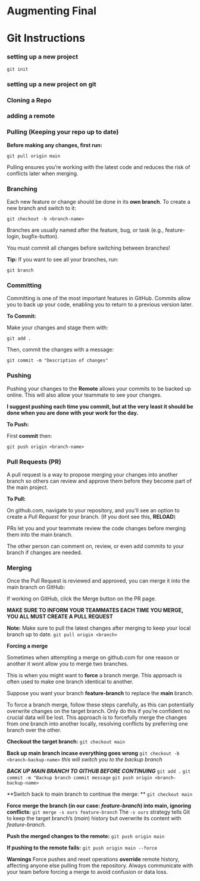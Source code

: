 # Augmenting Final

# Git Instructions

### setting up a new project
``git init``

### setting up a new project on git

### Cloning a Repo


### adding a remote
<!-- explain the remote -->

### Pulling (Keeping your repo up to date)

**Before making any changes, first run:**

``git pull origin main``

Pulling ensures you’re working with the latest code and reduces the risk of conflicts later when merging.

### Branching
Each new feature or change should be done in its **own branch**. To create a new branch and switch to it:

``git checkout -b <branch-name>``

Branches are usually named after the feature, bug, or task (e.g., feature-login, bugfix-button).

You must commit all changes before switching between branches!

**Tip:**
If you want to see all your branches, run:


``git branch``

### Committing 
Committing is one of the most important features in GitHub. Commits allow you to back up your code, enabling you to return to a previous version later.

**To Commit:**

Make your changes and stage them with:

``git add .``

Then, commit the changes with a message:

``git commit -m "Description of changes"``

### Pushing

Pushing your changes to the **Remote** allows your commits to be backed up online. This will also allow your teammate to see your changes.

**I suggest pushing each time you commit, but at the very least it should be done when you are done with your work for the day.**

**To Push:**

First **commit** then:

``git push origin <branch-name>``

### Pull Requests (PR)

A pull request is a way to propose merging your changes into another branch so others can review and approve them before they become part of the main project.

**To Pull:**

On github.com, navigate to your repository, and you'll see an option to create a *Pull Request* for your branch.
(If you dont see this, **RELOAD**)

PRs let you and your teammate review the code changes before merging them into the main branch.

The other person can comment on, review, or even add commits to your branch if changes are needed.

### Merging

Once the Pull Request is reviewed and approved, you can merge it into the main branch on GitHub:

If working on GitHub, click the Merge button on the PR page.

**MAKE SURE TO INFORM YOUR TEAMMATES EACH TIME YOU MERGE, YOU ALL MUST CREATE A PULL REQUEST**

**Note:** Make sure to pull the latest changes after merging to keep your local branch up to date.
``git pull origin <branch>``

**Forcing a merge**

Sometimes when attempting a merge on github.com for one reason or another it wont allow you to merge two branches.

This is when you might want to **force** a branch merge. This approach is often used to make one branch identical to another. 

Suppose you want your branch **feature-branch** to replace the **main** branch.

To force a branch merge, follow these steps carefully, as this can potentially overwrite changes on the target branch. Only do this if you’re confident no crucial data will be lost. 
This approach is to forcefully merge the changes from one branch into another locally, resolving conflicts by preferring one branch over the other.

**Checkout the target branch:**
``git checkout main``

**Back up main branch incase everything goes wrong**
``git checkout -b <branch-backup-name>``
*this will switch you to the backup branch*

***BACK UP MAIN BRANCH TO GITHUB BEFORE CONTINUING***
``git add .``
``git commit -m "Backup branch commit message``
``git push origin <branch-backup-name>``

**Switch back to main branch to continue the merge: **
``git checkout main``

**Force merge the branch (in our case: *feature-branch*) into main, ignoring conflicts:**
``git merge -s ours feature-branch``
The ``-s ours`` strategy tells Git to keep the target branch’s (*main*) history but overwrite its content with *feature-branch*.

**Push the merged changes to the remote:**
``git push origin main``

**If pushing to the remote fails:**
``git push origin main --force``

**Warnings**
Force pushes and reset operations **override** remote history, affecting anyone else pulling from the repository.
Always communicate with your team before forcing a merge to avoid confusion or data loss.






